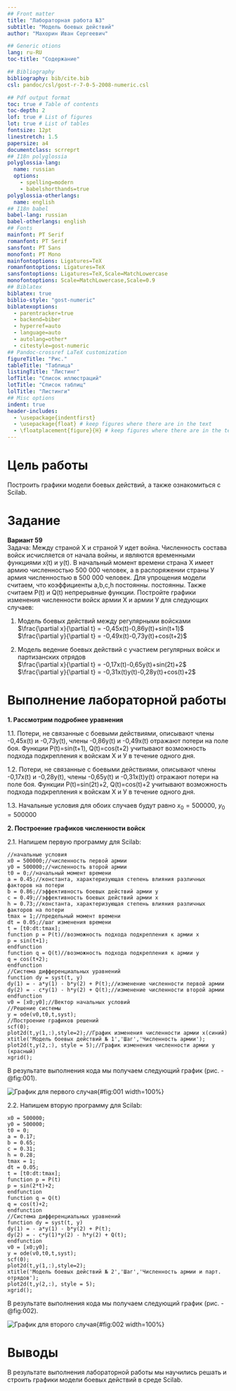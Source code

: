 ```yaml
---
## Front matter
title: "Лабораторная работа №3"
subtitle: "Модель боевых действий"
author: "Махорин Иван Сергеевич"

## Generic otions
lang: ru-RU
toc-title: "Содержание"

## Bibliography
bibliography: bib/cite.bib
csl: pandoc/csl/gost-r-7-0-5-2008-numeric.csl

## Pdf output format
toc: true # Table of contents
toc-depth: 2
lof: true # List of figures
lot: true # List of tables
fontsize: 12pt
linestretch: 1.5
papersize: a4
documentclass: scrreprt
## I18n polyglossia
polyglossia-lang:
  name: russian
  options:
	- spelling=modern
	- babelshorthands=true
polyglossia-otherlangs:
  name: english
## I18n babel
babel-lang: russian
babel-otherlangs: english
## Fonts
mainfont: PT Serif
romanfont: PT Serif
sansfont: PT Sans
monofont: PT Mono
mainfontoptions: Ligatures=TeX
romanfontoptions: Ligatures=TeX
sansfontoptions: Ligatures=TeX,Scale=MatchLowercase
monofontoptions: Scale=MatchLowercase,Scale=0.9
## Biblatex
biblatex: true
biblio-style: "gost-numeric"
biblatexoptions:
  - parentracker=true
  - backend=biber
  - hyperref=auto
  - language=auto
  - autolang=other*
  - citestyle=gost-numeric
## Pandoc-crossref LaTeX customization
figureTitle: "Рис."
tableTitle: "Таблица"
listingTitle: "Листинг"
lofTitle: "Список иллюстраций"
lotTitle: "Список таблиц"
lolTitle: "Листинги"
## Misc options
indent: true
header-includes:
  - \usepackage{indentfirst}
  - \usepackage{float} # keep figures where there are in the text
  - \floatplacement{figure}{H} # keep figures where there are in the text
---
```


# Цель работы

Построить графики модели боевых действий, а также ознакомиться с Scilab.

# Задание

**Вариант 59**  
  Задача: Между страной Х и страной У идет война. Численность состава войск
исчисляется от начала войны, и являются временными функциями x(t) и y(t). В
начальный момент времени страна Х имеет армию численностью 500 000 человек,
а в распоряжении страны У армия численностью в 500 000 человек. Для упрощения
модели считаем, что коэффициенты a,b,c,h постоянны. 
постоянны. Также считаем P(t) и Q(t) непрерывные функции.
  Постройте графики изменения численности войск армии Х и армии У для
следующих случаев: 

1. Модель боевых действий между регулярными войсками  
  $\frac{\partial x}{\partial t} = -0,45x(t)-0,86y(t)+sin(t+1)$  
  $\frac{\partial y}{\partial t} = -0,49x(t)-0,73y(t)+cos(t+2)$

2. Модель ведение боевых действий с участием регулярных войск и
партизанских отрядов  
  $\frac{\partial x}{\partial t} = -0,17x(t)-0,65y(t)+sin(2t)+2$  
  $\frac{\partial y}{\partial t} = -0,31x(t)y(t)-0,28y(t)+cos(t)+2$

# Выполнение лабораторной работы

**1. Рассмотрим подробнее уравнения**

1.1. Потери, не связанные с боевыми действиями, описывают члены -0,45x(t) и -0,73y(t), 
члены -0,86y(t) и -0,49x(t) отражают потери на поле боя. Функции P(t)=sin(t+1), Q(t)=cos(t+2) учитывают
возможность подхода подкрепления к войскам Х и У в течение одного дня. 

1.2. Потери, не связанные с боевыми действиями, описывают члены -0,17x(t) и -0,28y(t), 
члены -0,65y(t) и -0,31x(t)y(t) отражают потери на поле боя. Функции P(t)=sin(2t)+2, Q(t)=cos(t)+2 учитывают
возможность подхода подкрепления к войскам Х и У в течение одного дня. 
  
1.3. Начальные условия для обоих случаев будут равно $x_{0}=500000$, $y_{0}=500000$

**2. Построение графиков численности войск**

2.1. Напишем первую программу для Scilab:
```
//начальные условия
x0 = 500000;//численность первой армии
y0 = 500000;//численность второй армии
t0 = 0;//начальный момент времени
a = 0.45;//константа, характеризующая степень влияния различных факторов на потери
b = 0.86;//эффективность боевых действий армии у
c = 0.49;//эффективность боевых действий армии х
h = 0.73;//константа, характеризующая степень влияния различных факторов на потери
tmax = 1;//предельный момент времени
dt = 0.05;//шаг изменения времени
t = [t0:dt:tmax];
function p = P(t)//возможность подхода подкрепления к армии х
p = sin(t+1);
endfunction
function q = Q(t)//возможность подхода подкрепления к армии у
q = cos(t+2);
endfunction
//Система дифференциальных уравнений
function dy = syst(t, y)
dy(1) = - a*y(1) - b*y(2) + P(t);//изменение численности первой армии
dy(2) = - c*y(1) - h*y(2) + Q(t);//изменение численности второй армии
endfunction
v0 = [x0;y0];//Вектор начальных условий
//Решение системы
y = ode(v0,t0,t,syst);
//Построение графиков решений
scf(0);
plot2d(t,y(1,:),style=2);//График изменения численности армии х(синий)
xtitle('Модель боевых действий № 1','Шаг','Численность армии');
plot2d(t,y(2,:), style = 5);//График изменения численности армии у (красный)
xgrid();

```
В результате выполнения кода мы получаем следующий график (рис. -@fig:001).

![График для первого случая](image/1.png){#fig:001 width=100%}

2.2. Напишем вторую программу для Scilab:
```
x0 = 500000;
y0 = 500000;
t0 = 0;
a = 0.17;
b = 0.65;
c = 0.31;
h = 0.28;
tmax = 1;
dt = 0.05;
t = [t0:dt:tmax];
function p = P(t)
p = sin(2*t)+2;
endfunction
function q = Q(t)
q = cos(t)+2;
endfunction
//Система дифференциальных уравнений
function dy = syst(t, y)
dy(1) = - a*y(1) - b*y(2) + P(t);
dy(2) = - c*y(1)*y(2) - h*y(2) + Q(t);
endfunction
v0 = [x0;y0];
y = ode(v0,t0,t,syst);
scf(0);
plot2d(t,y(1,:),style=2);
xtitle('Модель боевых действий № 2','Шаг','Численность армии и парт. отрядов');
plot2d(t,y(2,:), style = 5);
xgrid();

```
В результате выполнения кода мы получаем следующий график (рис. -@fig:002).

![График для второго случая](image/2.png){#fig:002 width=100%}

# Выводы

В результате выполнения лабораторной работы мы научились решать и строить графики модели боевых действий в среде Scilab.